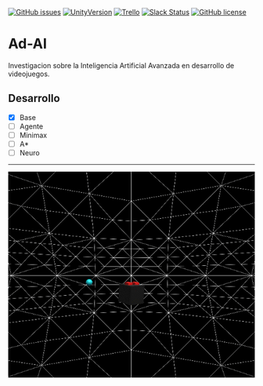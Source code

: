 [![GitHub issues](https://img.shields.io/github/issues/MoonAntonio/Ad-AI.svg)](https://github.com/MoonAntonio/Ad-AI/issues)
[![UnityVersion](https://img.shields.io/badge/Unity-5.5.2p4-orange.svg)](https://unity3d.com/es)
[![Trello](https://img.shields.io/badge/Trello-OFF-red.svg)](https://github.com/MoonAntonio/Ad-AI)
[![Slack Status](https://moonantonio.herokuapp.com/badge.svg)](https://moonantonio.herokuapp.com/)
[![GitHub license](https://img.shields.io/badge/license-MIT-blue.svg)](https://raw.githubusercontent.com/MoonAntonio/Ad-AI/master/LICENSE)

# Ad-AI
Investigacion sobre la Inteligencia Artificial Avanzada en desarrollo de videojuegos.

## Desarrollo

- [x] Base
- [ ] Agente
- [ ] Minimax
- [ ] A*
- [ ] Neuro

---

<p align="center">
  <img src="https://github.com/MoonAntonio/Ad-AI/blob/master/Res/Prev.gif?raw=true">
</p>
